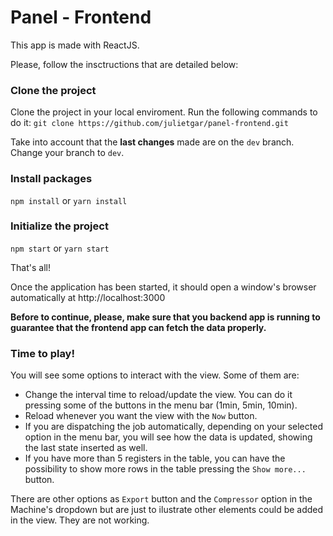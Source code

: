 # Panel - Frontend

This app is made with ReactJS.

Please, follow the insctructions that are detailed below:

### Clone the project

Clone the project in your local enviroment. Run the following commands to do it:
`git clone https://github.com/julietgar/panel-frontend.git`

Take into account that the **last changes** made are on the `dev` branch. Change your branch to `dev`.

### Install packages
`npm install` or `yarn install`

### Initialize the project
`npm start` or `yarn start`

That's all!

Once the application has been started, it should open a window's browser automatically at http://localhost:3000

**Before to continue, please, make sure that you backend app is running to guarantee that the frontend app can fetch the data properly.**

### Time to play!
You will see some options to interact with the view. Some of them are:
- Change the interval time to reload/update the view. You can do it pressing some of the buttons in the menu bar (1min, 5min, 10min).
- Reload whenever you want the view with the `Now` button.
- If you are dispatching the job automatically, depending on your selected option in the menu bar, you will see how the data is updated, showing the last state inserted as well.
- If you have more than 5 registers in the table, you can have the possibility to show more rows in the table pressing the `Show more...` button.

There are other options as `Export` button and the `Compressor` option in the Machine's dropdown but are just to ilustrate other elements could be added in the view. They are not working.